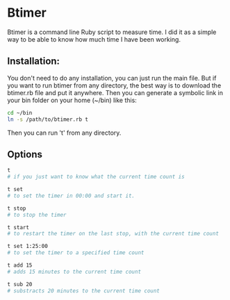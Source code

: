 # Btimer

Btimer is a command line Ruby script to measure time. I did it as a simple way to be able to know how much time I have been working.


## Installation:

You don't need to do any installation, you can just run the main file. But if you want to run btimer from any directory,
the best way is to download the btimer.rb file and put it anywhere.
Then you can generate a symbolic link in your bin folder on your home (~/bin) like this:

``` bash
cd ~/bin
ln -s /path/to/btimer.rb t
```

Then you can run 't' from any directory.

## Options

``` bash
t
# if you just want to know what the current time count is

t set
# to set the timer in 00:00 and start it.

t stop
# to stop the timer

t start
# to restart the timer on the last stop, with the current time count

t set 1:25:00
# to set the timer to a specified time count

t add 15
# adds 15 minutes to the current time count

t sub 20
# substracts 20 minutes to the current time count
```

